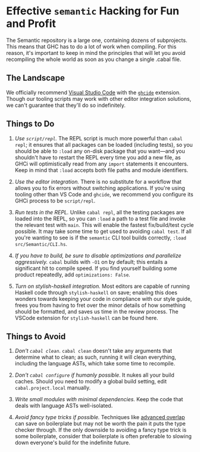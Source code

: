 # Effective `semantic` Hacking for Fun and Profit

The Semantic repository is a large one, containing dozens of subprojects. This means that GHC has to do a lot of work when compiling. For this reason, it's important to keep in mind the principles that will let you avoid recompiling the whole world as soon as you change a single .cabal file.

## The Landscape

We officially recommend [Visual Studio Code](https://code.visualstudio.com) with the [`ghcide`](https://marketplace.visualstudio.com/items?itemName=DigitalAssetHoldingsLLC.ghcide) extension. Though our tooling scripts may work with other editor integration solutions, we can't guarantee that they'll do so indefinitely.

## Things to Do

1. *Use `script/repl`.* The REPL script is much more powerful than `cabal repl`; it ensures that all packages can be loaded (including tests), so you should be able to `:load` any on-disk package that you want—and you shouldn't have to restart the REPL every time you add a new file, as GHCi will optimistically read from any `import` statements it encounters. Keep in mind that `:load` accepts both file paths and module identifiers.

2. *Use the editor integration.* There is no substitute for a workflow that allows you to fix errors without switching applications. If you're using tooling other than VS Code and `ghcide`, we recommend you configure its GHCi process to be `script/repl`.

3. *Run tests in the REPL.* Unlike `cabal repl`, all the testing packages are loaded into the REPL, so you can `:load` a path to a test file and invoke the relevant test with `main`. This will enable the fastest fix/build/test cycle possible. It may take some time to get used to avoiding `cabal test`. If all you're wanting to see is if the `semantic` CLI tool builds correctly, `:load src/Semantic/CLI.hs`.

4. *If you have to build, be sure to disable optimizations and parallelize aggressively.* `cabal` builds with `-O1` on by default; this entails a significant hit to compile speed. If you find yourself building some product repeatedly, add `optimizations: False`.

5. *Turn on stylish-haskell integration.* Most editors are capable of running Haskell code through `stylish-haskell` on save; enabling this does wonders towards keeping your code in compliance with our style guide, frees you from having to fret over the minor details of how something should be formatted, and saves us time in the review process. The VSCode extension for `stylish-haskell` can be found here.

## Things to Avoid

1. *Don't `cabal clean`*. `cabal clean` doesn't take any arguments that determine what to clean; as such, running it will clean everything, including the language ASTs, which take some time to recompile.

2. *Don't `cabal configure` if humanly possible*. It nukes all your build caches. Should you need to modify a global build setting, edit `cabal.project.local` manually.

3. *Write small modules with minimal dependencies.* Keep the code that deals with language ASTs well-isolated.

4. *Avoid fancy type tricks if possible.* Techniques like [advanced overlap](https://wiki.haskell.org/GHC/AdvancedOverlap) can save on boilerplate but may not be worth the pain it puts the type checker through. If the only downside to avoiding a fancy type trick is some boilerplate, consider that boilerplate is often preferable to slowing down everyone's build for the indefinite future.
